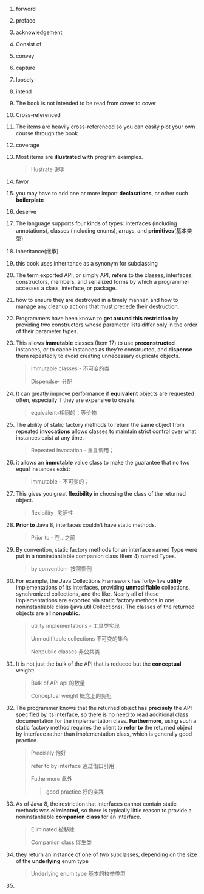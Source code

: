 1. forword

2. preface

3. acknowledgement

4. Consist of 

5. convey

6. capture

7. loosely

8. intend

9. The book is not intended to be read from cover to cover 

10. Cross-referenced

11. The items are heavily cross-referenced so you can easily plot your own course through the book.

12. coverage

13. Most items are **illustrated with** program examples.

    > Illustrate 说明

14. favor

15. you may have to add one or more import **declarations**, or other such **boilerplate**

16. deserve

17. The language supports four kinds of types: interfaces (including annotations), classes (including enums), arrays, and **primitives**(基本类型)

18. inheritance(继承)

19. this book uses inheritance as a synonym for subclassing

20. The term exported API, or simply API, **refers** to the classes, interfaces, constructors, members, and serialized forms by which a programmer accesses a class, interface, or package.

21. how to ensure they are destroyed in a timely manner, and how to manage any cleanup actions that must precede their destruction.

22. Programmers have been known to **get around this restriction** by providing two constructors whose parameter lists differ only in the order of their parameter types.

23. This allows **immutable** classes (Item 17) to use **preconstructed** instances, or to cache instances as they’re constructed, and **dispense** them repeatedly to avoid creating unnecessary duplicate objects.

    > immutable classes - 不可变的类
    >
    > Dispendse- 分配

24. It can greatly improve performance if **equivalent** objects are requested often, especially if they are expensive to create.

    >equivalent-相同的；等价物

25. The ability of static factory methods to return the same object from repeated **invocations** allows classes to maintain strict control over what instances exist at any time.

    > Repeated invocation - 重复调用；

26. it allows an **immutable** value class to make the guarantee that no two equal instances exist: 

    > Immutable - 不可变的；

27. This gives you great **flexibility** in choosing the class of the returned object.

    > flexibility- 灵活性

28. **Prior to** Java 8, interfaces couldn’t have static methods.

    > Prior to - 在...之前

29. By convention, static factory methods for an interface named Type were put in a noninstantiable companion class (Item 4) named Types.

    > by convention- 按照惯例

30. For example, the Java Collections Framework has forty-five **utility** implementations of its interfaces, providing **unmodifiable** collections, synchronized collections, and the like. Nearly all of these implementations are exported via static factory methods in one noninstantiable class (java.util.Collections). The classes of the returned objects are all **nonpublic**.

    > utility implementations - 工具类实现
    >
    > Unmodifitable collections 不可变的集合
    >
    > Nonpublic classes 非公共类

31. It is not just the bulk of the API that is reduced but the **conceptual** weight:

    > Bulk of API  api 的数量
    >
    > Conceptual weight  概念上的负担

32. The programmer knows that the returned object has **precisely** the API specified by its interface, so there is no need to read additional class documentation for the implementation class. **Furthermore**, using such a static factory method requires the client to **refer to** the returned object by interface rather than implementation class, which is generally good practice.

    > Precisely  恰好
    >
    > refer to by interface 通过借口引用
    >
    > Futhermore 此外
    >> good practice  好的实践

33. As of Java 8, the restriction that interfaces cannot contain static methods was **eliminated**, so there is typically  little reason to provide a noninstantiable **companion** **class** for an interface.

    > Eliminated 被移除
    >
    > Companion class 伴生类

34. they return an instance of one of two subclasses, depending on the size of the **underlying** enum type

    > Underlying enum type 基本的枚举类型

35. 

    